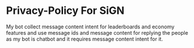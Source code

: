 # Privacy-Policy For SiGN

My bot collect message content intent for leaderboards and economy features and use message ids and message content for replying the people as my bot is chatbot and it requires message content intent for it.
